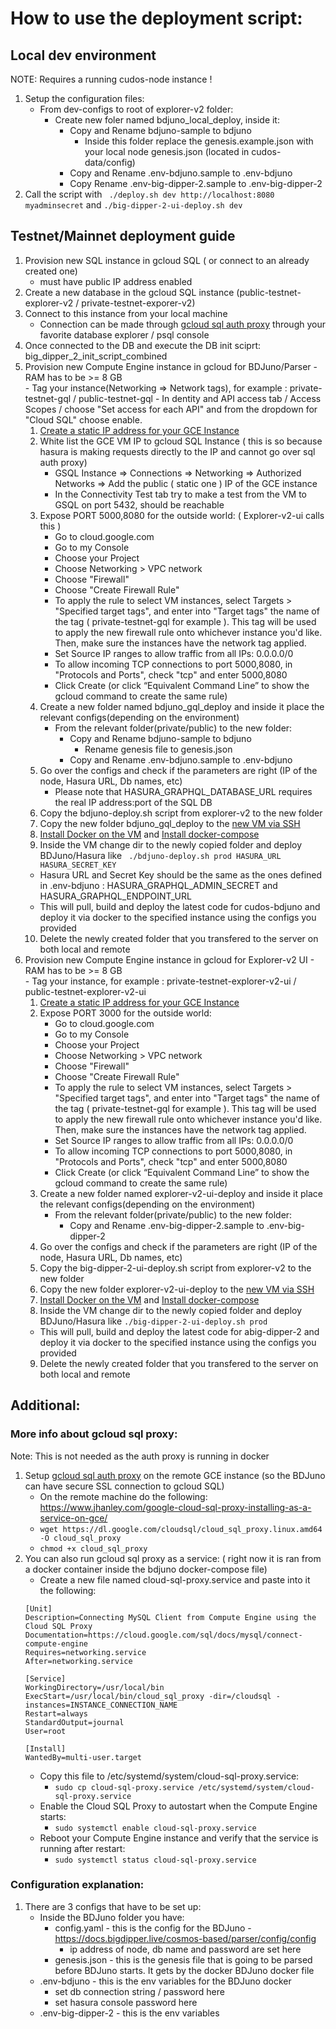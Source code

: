 # How to use the deployment script:
## Local dev environment
NOTE: Requires a running cudos-node instance !
1. Setup the configuration files:
   - From dev-configs to root of explorer-v2 folder:
       - Create new foler named bdjuno_local_deploy, inside it:
         - Copy and Rename bdjuno-sample to bdjuno
           - Inside this folder replace the genesis.example.json with your local node genesis.json (located in cudos-data/config)
         - Copy and Rename .env-bdjuno.sample to .env-bdjuno
         - Copy Rename .env-big-dipper-2.sample to .env-big-dipper-2
2. Call the script with  ``` ./deploy.sh dev http://localhost:8080 myadminsecret``` and  ```./big-dipper-2-ui-deploy.sh dev```

## Testnet/Mainnet deployment guide
1. Provision new SQL instance in gcloud SQL ( or connect to an already created one)
   - must have public IP address enabled
2. Create a new database in the gcloud SQL instance (public-testnet-explorer-v2 / private-testnet-exporer-v2)
3. Connect to this instance from your local machine 
    - Connection can be made through [gcloud sql auth proxy](https://cloud.google.com/sql/docs/postgres/connect-admin-proxy) through your favorite database explorer / psql console
4. Once connected to the  DB and execute the DB init sciprt: big_dipper_2_init_script_combined
5. Provision new Compute Engine instance in gcloud for BDJuno/Parser
       - RAM has to be >= 8 GB   
       - Tag your instance(Networking => Network tags), for example : private-testnet-gql / public-testnet-gql
       - In dentity and API access tab / Access Scopes / choose "Set access for each API" and from the dropdown for "Cloud SQL" choose enable. 
   1. [Create a static IP address for your GCE Instance](https://cloud.google.com/compute/docs/ip-addresses/reserve-static-external-ip-address)
   2. White list the GCE VM IP to gcloud SQL Instance ( this is so because hasura is making requests directly to the IP and cannot go over sql auth proxy)
       - GSQL Instance => Connections => Networking => Authorized Networks => Add the public ( static one ) IP of the GCE instance
       - In the Connectivity Test tab try to make a test from the VM to GSQL on port 5432, should be reachable
   3. Expose PORT 5000,8080 for the outside world: ( Explorer-v2-ui calls this )
         - Go to cloud.google.com
         - Go to my Console
         - Choose your Project
         - Choose Networking > VPC network
         - Choose "Firewall"
         - Choose "Create Firewall Rule"
         - To apply the rule to select VM instances, select Targets > "Specified target tags", and enter into "Target tags" the name of the tag ( private-testnet-gql for example ). This tag will be used to apply the new firewall rule onto whichever instance you'd like. Then, make sure the instances have the network tag applied.
         - Set Source IP ranges to allow traffic from all IPs: 0.0.0.0/0
         - To allow incoming TCP connections to port 5000,8080, in "Protocols and Ports", check "tcp" and enter 5000,8080
         - Click Create (or click “Equivalent Command Line” to show the gcloud command to create the same rule)
   4.  Create a new folder named bdjuno_gql_deploy and inside it place the relevant configs(depending on the environment)
       - From the relevant folder(private/public) to the new folder:
         - Copy and Rename bdjuno-sample to bdjuno
           - Rename genesis file to genesis.json
         - Copy and Rename .env-bdjuno.sample to .env-bdjuno
   5.  Go over the configs and check if the parameters are right (IP of the node, Hasura URL, Db names, etc)
          - Please note that HASURA_GRAPHQL_DATABASE_URL requires the real IP address:port of the SQL DB
   6.   Copy the bdjuno-deploy.sh script from explorer-v2 to the new folder
   7.   Copy the new folder bdjuno_gql_deploy to the [new VM via SSH](https://cloud.google.com/sdk/gcloud/reference/compute/scp) 
   8.  [Install Docker on the VM](https://docs.docker.com/engine/install/) and [Install docker-compose](https://docs.docker.com/compose/install/)
   9.  Inside the VM change dir to the newly copied folder and deploy BDJuno/Hasura like ``` ./bdjuno-deploy.sh prod HASURA_URL HASURA_SECRET_KEY``` 
      - Hasura URL and Secret Key should be the same as the ones defined in .env-bdjuno : HASURA_GRAPHQL_ADMIN_SECRET and HASURA_GRAPHQL_ENDPOINT_URL
      - This will pull, build and deploy the latest code for cudos-bdjuno and deploy it via docker to the specified instance using the configs you provided
   10. Delete the newly created folder that you transfered to the server on both local and remote
6. Provision new Compute Engine instance in gcloud for Explorer-v2 UI
       - RAM has to be >= 8 GB   
       - Tag your instance, for example : private-testnet-explorer-v2-ui / public-testnet-explorer-v2-ui
   1. [Create a static IP address for your GCE Instance](https://cloud.google.com/compute/docs/ip-addresses/reserve-static-external-ip-address)
   2. Expose PORT 3000 for the outside world:
         - Go to cloud.google.com
         - Go to my Console
         - Choose your Project
         - Choose Networking > VPC network
         - Choose "Firewall"
         - Choose "Create Firewall Rule"
         - To apply the rule to select VM instances, select Targets > "Specified target tags", and enter into "Target tags" the name of the tag ( private-testnet-gql for example ). This tag will be used to apply the new firewall rule onto whichever instance you'd like. Then, make sure the instances have the network tag applied.
         - Set Source IP ranges to allow traffic from all IPs: 0.0.0.0/0
         - To allow incoming TCP connections to port 5000,8080, in "Protocols and Ports", check "tcp" and enter 5000,8080
         - Click Create (or click “Equivalent Command Line” to show the gcloud command to create the same rule)
   3.  Create a new folder named explorer-v2-ui-deploy and inside it place the relevant configs(depending on the environment)
       - From the relevant folder(private/public) to the new folder:
         - Copy and Rename .env-big-dipper-2.sample to .env-big-dipper-2
   4.  Go over the configs and check if the parameters are right (IP of the node, Hasura URL, Db names, etc)
   5.  Copy the big-dipper-2-ui-deploy.sh script from explorer-v2 to the new folder
   6.  Copy the new folder explorer-v2-ui-deploy to the [new VM via SSH](https://cloud.google.com/sdk/gcloud/reference/compute/scp) 
   7.  [Install Docker on the VM](https://docs.docker.com/engine/install/) and [Install docker-compose](https://docs.docker.com/compose/install/)
   8.  Inside the VM change dir to the newly copied folder and deploy BDJuno/Hasura like ```./big-dipper-2-ui-deploy.sh prod```
      - This will pull, build and deploy the latest code for abig-dipper-2 and deploy it via docker to the specified instance using the configs you provided
   9.  Delete the newly created folder that you transfered to the server on both local and remote

## Additional:
### More info about gcloud sql proxy: 
Note: This is not needed as the auth proxy is running in docker
1.  Setup [gcloud sql auth proxy](https://cloud.google.com/sql/docs/postgres/connect-admin-proxy) on the remote GCE instance (so the BDJuno can have secure SSL connection to gcloud SQL)
    - On the remote machine do the following: https://www.jhanley.com/google-cloud-sql-proxy-installing-as-a-service-on-gce/
    - ```wget https://dl.google.com/cloudsql/cloud_sql_proxy.linux.amd64 -O cloud_sql_proxy```
    - ```chmod +x cloud_sql_proxy```
2. You can also run gcloud sql proxy as a service: ( right now it is ran from a docker container inside the bdjuno docker-compose file)
    - Create a new file named cloud-sql-proxy.service and paste into it the following: 
    ```
    [Unit]
    Description=Connecting MySQL Client from Compute Engine using the Cloud SQL Proxy
    Documentation=https://cloud.google.com/sql/docs/mysql/connect-compute-engine
    Requires=networking.service
    After=networking.service
    
    [Service]
    WorkingDirectory=/usr/local/bin
    ExecStart=/usr/local/bin/cloud_sql_proxy -dir=/cloudsql -instances=INSTANCE_CONNECTION_NAME
    Restart=always
    StandardOutput=journal
    User=root
    
    [Install]
    WantedBy=multi-user.target
    ```
    - Copy this file to /etc/systemd/system/cloud-sql-proxy.service: 
        - ```sudo cp cloud-sql-proxy.service /etc/systemd/system/cloud-sql-proxy.service```
    - Enable the Cloud SQL Proxy to autostart when the Compute Engine starts:
        - ``` sudo systemctl enable cloud-sql-proxy.service ```
    - Reboot your Compute Engine instance and verify that the service is running after restart:
        - ```sudo systemctl status cloud-sql-proxy.service```

### Configuration explanation:
1. There are 3 configs that have to be set up: 
    - Inside the BDJuno folder you have:
        - config.yaml - this is the config for the BDJuno - https://docs.bigdipper.live/cosmos-based/parser/config/config
          - ip address of node, db name and password are set here
        - genesis.json - this is the genesis file that is going to be parsed before BDJuno starts. It gets by the docker BDJuno docker file
    - .env-bdjuno - this is the env variables for the BDJuno docker 
      - set db connection string / password here 
      - set hasura console password here  
    - .env-big-dipper-2 - this is the env variables 